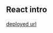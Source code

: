 ## React intro

[deployed url](http://url-if-deployed-here](https://react-intro-ellieragan.onrender.com)https://react-intro-ellieragan.onrender.com)

